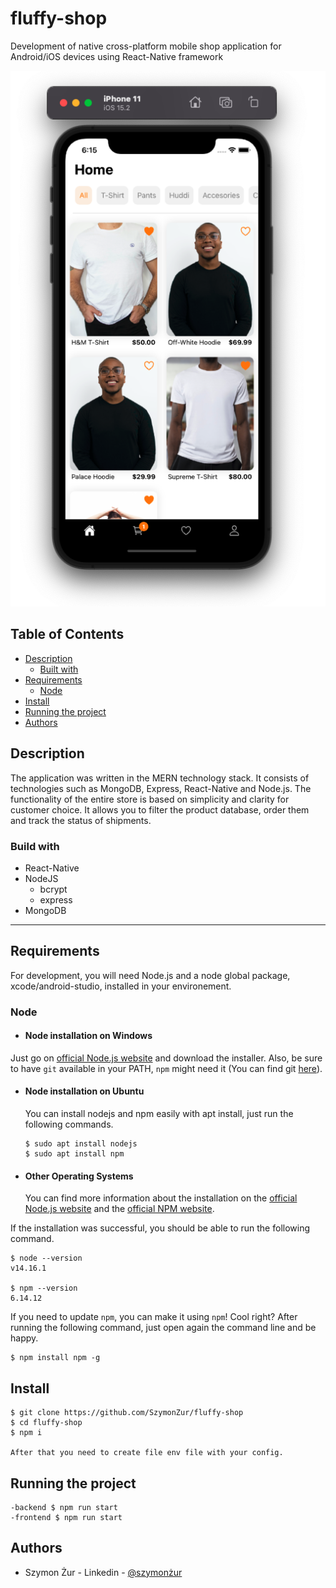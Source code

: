 # fluffy-shop

Development of native cross-platform mobile shop application for Android/iOS devices using React-Native framework

![](./Screenshot1.png)

## Table of Contents

- [Description](#description)
  - [Built with](#build-with)
- [Requirements](#requirements)
  - [Node](#node)
- [Install](#install)
- [Running the project ](#running-the-project)
- [Authors ](#authors)


## Description

The application was written in the MERN technology stack. It consists of technologies such as MongoDB, Express, React-Native and Node.js. The functionality of the entire store is based on simplicity and clarity for customer choice. It allows you to filter the product database, order them and track the status of shipments.

### Build with

- React-Native
- NodeJS
    * bcrypt
    * express
- MongoDB

---
## Requirements

For development, you will need Node.js and a node global package, xcode/android-studio, installed in your environement.

### Node
- #### Node installation on Windows

Just go on [official Node.js website](https://nodejs.org/) and download the installer.
Also, be sure to have `git` available in your PATH, `npm` might need it (You can find git [here](https://git-scm.com/)).

- #### Node installation on Ubuntu

  You can install nodejs and npm easily with apt install, just run the following commands.

      $ sudo apt install nodejs
      $ sudo apt install npm

- #### Other Operating Systems
  You can find more information about the installation on the [official Node.js website](https://nodejs.org/) and the [official NPM website](https://npmjs.org/).

If the installation was successful, you should be able to run the following command.

    $ node --version
    v14.16.1

    $ npm --version
    6.14.12

If you need to update `npm`, you can make it using `npm`! Cool right? After running the following command, just open again the command line and be happy.

    $ npm install npm -g


## Install

    $ git clone https://github.com/SzymonZur/fluffy-shop
    $ cd fluffy-shop
    $ npm i
    
    After that you need to create file env file with your config.


## Running the project

    -backend $ npm run start
    -frontend $ npm run start

## Authors

- Szymon Żur - Linkedin - [@szymonżur](https://www.linkedin.com/in/szymon%C5%BCur/)